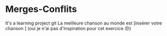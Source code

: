 # Merges-Conflits
It's a learning project git
La meilleure chanson au monde est [insérer votre chanson ] (oui je n'ai pas d'inspiration pour cet exercice 😞)
